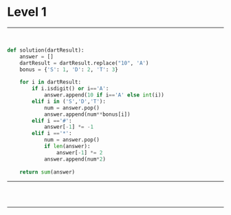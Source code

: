 # Level 1

---

​																									




```python
def solution(dartResult):
    answer = []
    dartResult = dartResult.replace("10", 'A')
    bonus = {'S': 1, 'D': 2, 'T': 3}
    
    for i in dartResult:
        if i.isdigit() or i=='A':
            answer.append(10 if i=='A' else int(i))
        elif i in ('S','D','T'):
            num = answer.pop()
            answer.append(num**bonus[i])
        elif i =='#':
            answer[-1] *= -1
        elif i =='*':
            num = answer.pop()
            if len(answer):
                answer[-1] *= 2
            answer.append(num*2)
        
    return sum(answer)
```

---

​												

```python

```

---



```python

```

